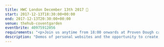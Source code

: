 ```yaml
---
title: HWC London December 13th 2017 🎄
start: 2017-12-13T18:30:00+00:00
end: 2017-12-13T20:30:00+00:00
venue: thehub-coventgarden
eventbrite: 40975912056
requirements: "<p>Join us anytime from 18:00 onwards at Proven Dough cafe below Hub by Premier Inn hotel in Covent Garden. The main event starts at 18:30 with a writing hour followed by discussion, show and tell. Look out for <a href='https://calumryan.com'>Calum Ryan</a> the organiser usually wearing an IndieWeb t-shirt and stickered laptop.</p><p>There are a few different ways you can register for Homebrew Website Club London:</p>"
description: "Demos of personal websites and the opportunity to create, update or experiment on your personal website"
---
```


